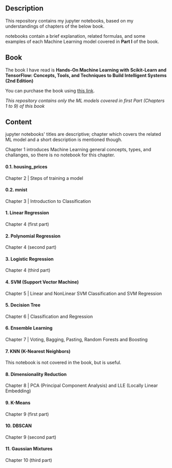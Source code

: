 ## Description

This repository contains my jupyter notebooks, based on my understandings of chapters of the below book.

notebooks contain a brief explanation, related formulas, and some examples of each Machine Learning model covered in **Part I** of the book.

## Book

The book I have read is **Hands-On Machine Learning with Scikit-Learn and TensorFlow: Concepts, Tools, and Techniques to Build Intelligent Systems (2nd Edition)**

You can purchase the book using [this link](https://www.amazon.com/Hands-Machine-Learning-Scikit-Learn-TensorFlow/dp/1492032646).

*This repository contains only the ML models covered in first Part (Chapters 1 to 9) of this book*

## Content

jupyter notebooks' titles are descriptive; chapter which covers the related ML model and a short description is mentioned though.

Chapter 1 introduces Machine Learning general concepts, types, and challanges, so there is no notebook for this chapter.

#### 0.1. housing_prices

Chapter 2 | Steps of training a model

#### 0.2. mnist

Chapter 3 | Introduction to Classification

#### 1. Linear Regression

Chapter 4 (first part)

#### 2. Polynomial Regression

Chapter 4 (second part)

#### 3. Logistic Regression

Chapter 4 (third part)

#### 4. SVM (Support Vector Machine)

Chapter 5 | Linear and NonLinear SVM Classification and SVM Regression

#### 5. Decision Tree

Chapter 6 | Classification and Regression

#### 6. Ensemble Learning

Chapter 7 | Voting, Bagging, Pasting, Random Forests and Boosting

#### 7. KNN (K-Nearest Neighbors)

This notebook is not covered in the book, but is useful.

#### 8. Dimensionality Reduction

Chapter 8 | PCA (Principal Component Analysis) and LLE (Locally Linear Embedding)

#### 9. K-Means

Chapter 9 (first part)

#### 10. DBSCAN

Chapter 9 (second part)

#### 11. Gaussian Mixtures

Chapter 10 (third part)
